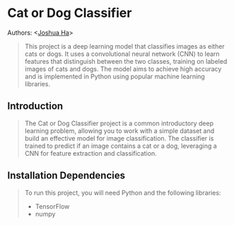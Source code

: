 #  Cat or Dog Classifier
Authors: \<[Joshua Ha](https://github.com/UserIsBlank)\>
> This project is a deep learning model that classifies images as either cats or dogs. It uses a convolutional neural network (CNN) to learn features that distinguish between the two classes, training on labeled images of cats and dogs. The model aims to achieve high accuracy and is implemented in Python using popular machine learning libraries.
## Introduction
> The Cat or Dog Classifier project is a common introductory deep learning problem, allowing you to work with a simple dataset and build an effective model for image classification. The classifier is trained to predict if an image contains a cat or a dog, leveraging a CNN for feature extraction and classification.
## Installation Dependencies
> To run this project, you will need Python and the following libraries:
> * TensorFlow
> * numpy
